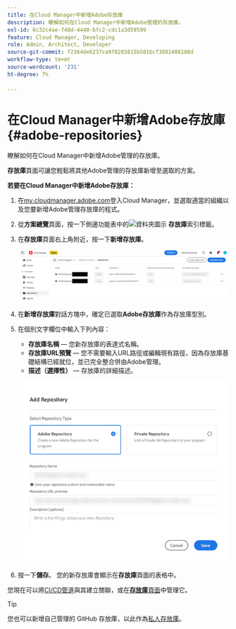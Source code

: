 ```yaml
---
title: 在Cloud Manager中新增Adobe存放庫
description: 瞭解如何在Cloud Manager中新增Adobe管理的存放庫。
exl-id: 6c32c4ae-f48d-4440-bfc2-cdc1a3d59599
feature: Cloud Manager, Developing
role: Admin, Architect, Developer
source-git-commit: f2364de6237ca9f0285815b581bcf3881488188d
workflow-type: tm+mt
source-wordcount: '231'
ht-degree: 7%

---
```


# 在Cloud Manager中新增Adobe存放庫 {#adobe-repositories}

瞭解如何在Cloud Manager中新增Adobe管理的存放庫。

**存放庫**&#x200B;頁面可讓您輕鬆將其他Adobe管理的存放庫新增至選取的方案。

**若要在Cloud Manager中新增Adobe存放庫：**

1. 在[my.cloudmanager.adobe.com](https://my.cloudmanager.adobe.com/)登入Cloud Manager，並選取適當的組織以及您要新增Adobe管理存放庫的程式。

1. 從&#x200B;**方案總覽**&#x200B;頁面，按一下側邊功能表中的![資料夾圖示](https://spectrum.adobe.com/static/icons/workflow_18/Smock_Folder_18_N.svg) **存放庫**&#x200B;索引標籤。

1. 在&#x200B;**存放庫**&#x200B;頁面右上角附近，按一下&#x200B;**新增存放庫**。

   ![新增存放庫按鈕](assets/add-repository.png)

1. 在&#x200B;**新增存放庫**&#x200B;對話方塊中，確定已選取&#x200B;**Adobe存放庫**&#x200B;作為存放庫型別。

1. 在個別文字欄位中輸入下列內容：

   * **存放庫名稱** — 您新存放庫的表達式名稱。
   * **存放庫URL預覽** — 您不需要輸入URL路徑或編輯現有路徑，因為存放庫基礎結構已經就位，並已完全整合併由Adobe管理。
   * **描述（選擇性）** — 存放庫的詳細描述。

   ![新增存放庫對話方塊](assets/add-adobe-repository.png)

1. 按一下&#x200B;**儲存**。
您的新存放庫會顯示在&#x200B;**存放庫**&#x200B;頁面的表格中。

您現在可以將[CI/CD管道](/help/implementing/cloud-manager/configuring-pipelines/introduction-ci-cd-pipelines.md)與其建立關聯，或在&#x200B;[**存放庫**&#x200B;頁面](managing-repositories.md)中管理它。

>[!TIP]
>
>您也可以新增自己管理的 GitHub 存放庫，以此作為[私人存放庫](private-repositories.md)。

